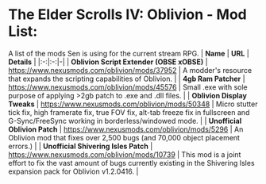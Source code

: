 # The Elder Scrolls IV: Oblivion - Mod List:
A list of the mods Sen is using for the current stream RPG.
| **Name** | **URL** | **Details** |
|:-:|:-:|-|
| **Oblivion Script Extender (OBSE xOBSE)** | https://www.nexusmods.com/oblivion/mods/37952 | A modder's resource that expands the scripting capabilities of Oblivion. |
| **4gb Ram Patcher** | https://www.nexusmods.com/oblivion/mods/45576 | Small .exe with sole purpose of applying >2gb patch to .exe and .dll files. |
| **Oblivion Display Tweaks** | https://www.nexusmods.com/oblivion/mods/50348 | Micro stutter tick fix, high framerate fix, true FOV fix, alt-tab freeze fix in fullscreen and G-Sync/FreeSync working in borderless/windowed mode. |
| **Unofficial Oblivion Patch** | https://www.nexusmods.com/oblivion/mods/5296 | An Oblivion mod that fixes over 2,500 bugs (and 70,000 object placement errors.) |
| **Unofficial Shivering Isles Patch** | https://www.nexusmods.com/oblivion/mods/10739 | This mod is a joint effort to fix the vast amount of bugs currently existing in the Shivering Isles expansion pack for Oblivion v1.2.0416. |
